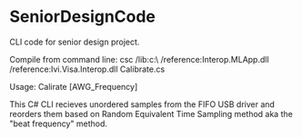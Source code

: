 # SeniorDesignCode
CLI code for senior design project.

Compile from command line: 
csc /lib:c:\ /reference:Interop.MLApp.dll /reference:Ivi.Visa.Interop.dll Calibrate.cs

Usage: 
Calirate [AWG_Frequency]

This C# CLI recieves unordered samples from the FIFO USB driver and reorders them based on Random Equivalent Time Sampling method
aka the "beat frequency" method. 

